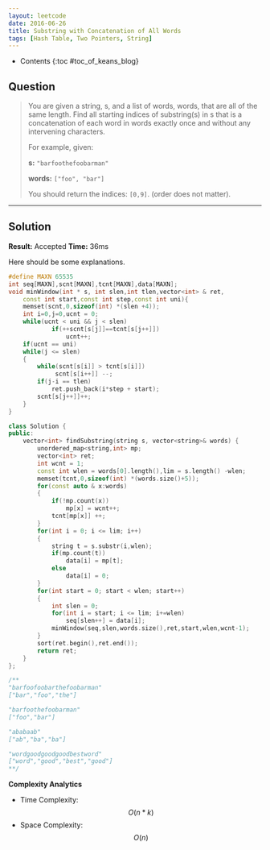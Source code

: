 ```yaml
---
layout: leetcode
date: 2016-06-26
title: Substring with Concatenation of All Words
tags: [Hash Table, Two Pointers, String]
---
```


* Contents
{:toc #toc_of_keans_blog}

## Question

> You are given a string, s, and a list of words, words, that are all of the same length. Find all starting indices of substring(s) in s that is a concatenation of each word in words exactly once and without any intervening characters.
>
>For example, given:
>
>**s:** `"barfoothefoobarman"`
>
>**words:** `["foo", "bar"]`
>     
>You should return the indices: `[0,9]`.
>(order does not matter).
>
>

***

## Solution

**Result:** Accepted **Time:** 36ms

Here should be some explanations.

```cpp
#define MAXN 65535
int seq[MAXN],scnt[MAXN],tcnt[MAXN],data[MAXN];
void minWindow(int * s, int slen,int tlen,vector<int> & ret,
    const int start,const int step,const int uni){
    memset(scnt,0,sizeof(int) *(slen +4));
    int i=0,j=0,ucnt = 0;
    while(ucnt < uni && j < slen)
            if(++scnt[s[j]]==tcnt[s[j++]])
                ucnt++;
    if(ucnt == uni)
    while(j <= slen)
    {
        while(scnt[s[i]] > tcnt[s[i]])
             scnt[s[i++]] --;
        if(j-i == tlen)
            ret.push_back(i*step + start);
        scnt[s[j++]]++;
    }
}

class Solution {
public:
    vector<int> findSubstring(string s, vector<string>& words) {
        unordered_map<string,int> mp;
        vector<int> ret;
        int wcnt = 1;
        const int wlen = words[0].length(),lim = s.length() -wlen;
        memset(tcnt,0,sizeof(int) *(words.size()+5));
        for(const auto & x:words)
        {
            if(!mp.count(x))
                mp[x] = wcnt++;
            tcnt[mp[x]] ++;
        }
        for(int i = 0; i <= lim; i++)
        {
            string t = s.substr(i,wlen);
            if(mp.count(t))
                data[i] = mp[t];
            else
                data[i] = 0;
        }
        for(int start = 0; start < wlen; start++)
        {
            int slen = 0;
            for(int i = start; i <= lim; i+=wlen)
                seq[slen++] = data[i];
            minWindow(seq,slen,words.size(),ret,start,wlen,wcnt-1);
        }
        sort(ret.begin(),ret.end());
        return ret;
    }
};

/**
"barfoofoobarthefoobarman"
["bar","foo","the"]

"barfoothefoobarman"
["foo","bar"]

"ababaab"
["ab","ba","ba"]

"wordgoodgoodgoodbestword"
["word","good","best","good"]
**/
```

**Complexity Analytics**

- Time Complexity: $$O(n*k)$$
- Space Complexity: $$O(n)$$
